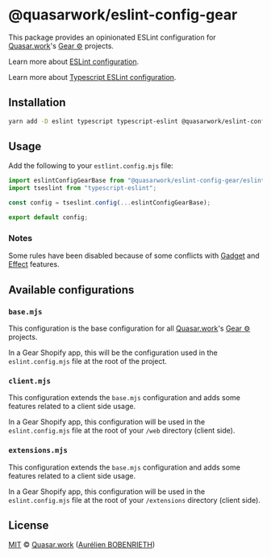 # @quasarwork/eslint-config-gear

This package provides an opinionated ESLint configuration for [Quasar.work]'s [Gear ⚙️] projects.

Learn more about [ESLint configuration](https://eslint.org/docs/user-guide/configuring).

Learn more about [Typescript ESLint configuration](https://typescript-eslint.io/users/configs).

## Installation

```bash
yarn add -D eslint typescript typescript-eslint @quasarwork/eslint-config-gear
```

## Usage

Add the following to your `estlint.config.mjs` file:

```js
import eslintConfigGearBase from "@quasarwork/eslint-config-gear/eslint.config.base.mjs";
import tseslint from "typescript-eslint";

const config = tseslint.config(...eslintConfigGearBase);

export default config;
```

### Notes

Some rules have been disabled because of some conflicts with [Gadget] and [Effect] features.

## Available configurations

### `base.mjs`

This configuration is the base configuration for all [Quasar.work]'s [Gear ⚙️] projects.

In a Gear Shopify app, this will be the configuration used in the `eslint.config.mjs` file at the root of the project.

### `client.mjs`

This configuration extends the `base.mjs` configuration and adds some features related to a client side usage.

In a Gear Shopify app, this configuration will be used in the `eslint.config.mjs` file at the root of your `/web` directory (client side).

### `extensions.mjs`

This configuration extends the `base.mjs` configuration and adds some features related to a client side usage.

In a Gear Shopify app, this configuration will be used in the `eslint.config.mjs` file at the root of your `/extensions` directory (client side).

## License

[MIT] © [Quasar.work] ([Aurélien BOBENRIETH])

[Quasar.work]: https://quasar.work
[Gear ⚙️]: https://github.com/quasarwork/gear
[Gadget]: https://gadget.dev
[effect]: https://github.com/Effect-TS/effect/tree/main
[Aurélien BOBENRIETH]: https://github.com/aurelienbobernieth
[MIT]: https://github.com/quasarwork/gear/blob/main/LICENSE
